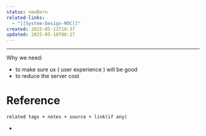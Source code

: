 ```yaml
---
status: newBorn
related-links:
  - "[[System-Design-MOC]]"
created: 2025-05-12T18:37
updated: 2025-05-16T00:17
---
```

---

Why we need:
- to make sure ux ( user experience ) will be good
- to reduce the server cost


# Reference
`related tags + notes + source + link(if any)`
 

- 